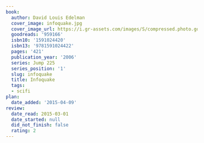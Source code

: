 ```yaml
---
book:
  author: David Louis Edelman
  cover_image: infoquake.jpg
  cover_image_url: https://i.gr-assets.com/images/S/compressed.photo.goodreads.com/books/1437352721l/959166._SX318_.jpg
  goodreads: '959166'
  isbn10: '1591024420'
  isbn13: '9781591024422'
  pages: '421'
  publication_year: '2006'
  series: Jump 225
  series_position: '1'
  slug: infoquake
  title: Infoquake
  tags:
  - scifi
plan:
  date_added: '2015-04-09'
review:
  date_read: 2015-03-01
  date_started: null
  did_not_finish: false
  rating: 2
---
```

